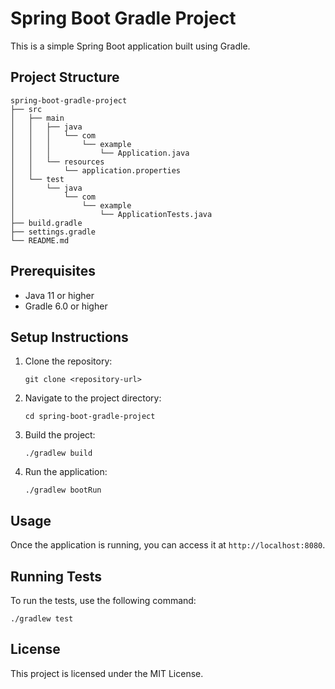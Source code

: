 # Spring Boot Gradle Project

This is a simple Spring Boot application built using Gradle. 

## Project Structure

```
spring-boot-gradle-project
├── src
│   ├── main
│   │   ├── java
│   │   │   └── com
│   │   │       └── example
│   │   │           └── Application.java
│   │   └── resources
│   │       └── application.properties
│   └── test
│       └── java
│           └── com
│               └── example
│                   └── ApplicationTests.java
├── build.gradle
├── settings.gradle
└── README.md
```

## Prerequisites

- Java 11 or higher
- Gradle 6.0 or higher

## Setup Instructions

1. Clone the repository:
   ```
   git clone <repository-url>
   ```

2. Navigate to the project directory:
   ```
   cd spring-boot-gradle-project
   ```

3. Build the project:
   ```
   ./gradlew build
   ```

4. Run the application:
   ```
   ./gradlew bootRun
   ```

## Usage

Once the application is running, you can access it at `http://localhost:8080`.

## Running Tests

To run the tests, use the following command:
```
./gradlew test
```

## License

This project is licensed under the MIT License.